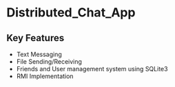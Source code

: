 # Distributed_Chat_App
## Key Features
- Text Messaging
- File Sending/Receiving
- Friends and User management system using SQLite3
- RMI Implementation 
